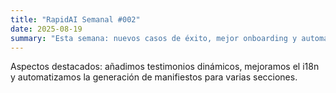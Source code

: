 ```yaml
---
title: "RapidAI Semanal #002"
date: 2025-08-19
summary: "Esta semana: nuevos casos de éxito, mejor onboarding y automatización de manifiestos del CMS."
---
```

Aspectos destacados: añadimos testimonios dinámicos, mejoramos el i18n y automatizamos la generación de manifiestos para varias secciones.
